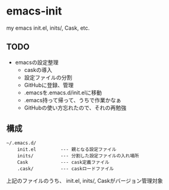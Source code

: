 # emacs-init

my emacs init.el, inits/, Cask, etc.

## TODO

* emacsの設定整理
    * caskの導入
    * 設定ファイルの分割
    * GitHubに登録、管理
    * .emacsを.emacs.d/init.elに移動
    * .emacs持って帰って、うちで作業かなぁ
    * GitHubの使い方忘れたので、それの再勉強

## 構成

```
~/.emacs.d/
    init.el         --- 親となる設定ファイル
    inits/          --- 分割した設定ファイルの入れ場所
    Cask            --- cask定義ファイル
    .cask/          --- caskロードファイル
```

上記のファイルのうち、 init.el, inits/, Caskがバージョン管理対象
